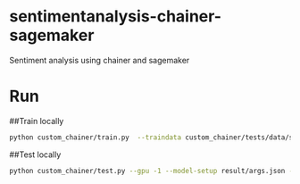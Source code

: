 # sentimentanalysis-chainer-sagemaker
Sentiment analysis using chainer and sagemaker


# Run
##Train locally
```bash
python custom_chainer/train.py  --traindata custom_chainer/tests/data/sample_train.csv   -g -1  --epoch 100 --out result
```

##Test locally
```bash
python custom_chainer/test.py --gpu -1 --model-setup result/args.json --testset  test.csv
```